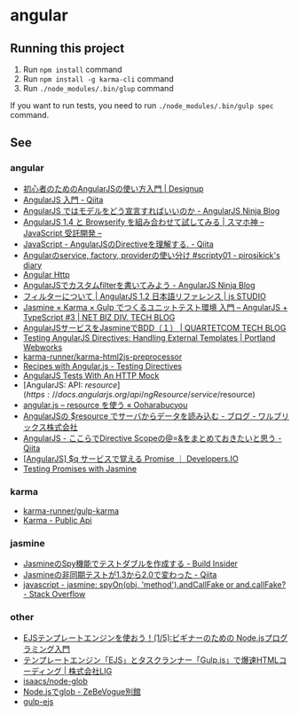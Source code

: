 # angular

## Running this project

1. Run `npm install` command
1. Run `npm install -g karma-cli` command
1. Run `./node_modules/.bin/glup` command

If you want to run tests, you need to run `./node_modules/.bin/gulp spec` command.

## See

### angular

* [初心者のためのAngularJSの使い方入門 | Designup](http://designup.jp/angularjs-getstarted-337/)
* [AngularJS 入門 - Qiita](http://qiita.com/lga0503/items/d8efddcad2574e1938f1#2-4)
* [AngularJS ではモデルをどう宣言すればいいのか - AngularJS Ninja Blog](http://angularjsninja.com/blog/2013/08/28/how-to-declare-models/)
* [AngularJS 1.4 と Browserify を組み合わせて試してみる | スマホ神 – JavaScript 受託開発 –](http://smart.ataglance.jp/2015-03-26-try-angularjs-1-4-with-browserify/)
* [JavaScript - AngularJSのDirectiveを理解する. - Qiita](http://qiita.com/Quramy/items/dd4e7d2693c32d92048c)
* [Angularのservice, factory, providerの使い分け #scripty01 - pirosikick's diary](http://pirosikick.hateblo.jp/entry/2014/09/17/064939)
* [Angular Http](http://www.w3schools.com/angular/angular_http.asp)
* [AngularJSでカスタムfilterを書いてみよう - AngularJS Ninja Blog](http://angularjsninja.com/blog/2013/11/09/angularjs-filter/)
* [フィルターについて | AngularJS 1.2 日本語リファレンス | js STUDIO](http://js.studio-kingdom.com/angularjs/guide/filter)
* [Jasmine × Karma × Gulp でつくるユニットテスト環境 入門 – AngularJS + TypeScript #3 | NET BIZ DIV. TECH BLOG](http://tech.recruit-mp.co.jp/front-end/post-5299/)
* [AngularJSサービスをJasmineでBDD（１） | QUARTETCOM TECH BLOG](http://tech.quartetcom.co.jp/2015/02/26/angular-jasmine-bdd-01/)
* [Testing AngularJS Directives: Handling External Templates | Portland Webworks](http://www.portlandwebworks.com/blog/testing-angularjs-directives-handling-external-templates)
* [karma-runner/karma-html2js-preprocessor](https://github.com/karma-runner/karma-html2js-preprocessor)
* [Recipes with Angular.js - Testing Directives](http://fdietz.github.io/recipes-with-angular-js/directives/testing-directives.html)
* [AngularJS Tests With An HTTP Mock](http://odetocode.com/blogs/scott/archive/2013/06/11/angularjs-tests-with-an-http-mock.aspx)
* [AngularJS: API: $resource](https://docs.angularjs.org/api/ngResource/service/$resource)
* [angular.js – resource を使う « Ooharabucyou](http://www.bucyou.net/blog/1108)
* [AngularJSの $resource でサーバからデータを読み込む - ブログ - ワルブリックス株式会社](http://www.walbrix.com/jp/blog/2014-01-angularjs-resource.html)
* [AngularJS - ここらでDirective Scopeの@=&をまとめておきたいと思う - Qiita](http://qiita.com/armorik83/items/72f12cb3a6f040fb8364)
* [[AngularJS] $q サービスで覚える Promise ｜ Developers.IO](http://dev.classmethod.jp/client-side/javascript/angularjs-q-promise/)
* [Testing Promises with Jasmine](http://ng-learn.org/2014/08/Testing_Promises_with_Jasmine/)

### karma

* [karma-runner/gulp-karma](https://github.com/karma-runner/gulp-karma)
* [Karma - Public Api](https://karma-runner.github.io/0.13/dev/public-api.html)

### jasmine

* [JasmineのSpy機能でテストダブルを作成する - Build Insider](http://www.buildinsider.net/web/bookjslib111/109)
* [Jasmineの非同期テストが1.3から2.0で変わった - Qiita](http://qiita.com/sassy_watson/items/7b3cab6062186d088cdd)
* [javascript - jasmine: spyOn(obj, 'method').andCallFake or and.callFake? - Stack Overflow](http://stackoverflow.com/questions/22041745/jasmine-spyonobj-method-andcallfake-or-and-callfake)

### other

* [EJSテンプレートエンジンを使おう！(1/5):ビギナーのための Node.jsプログラミング入門](http://libro.tuyano.com/index3?id=1135003)
* [テンプレートエンジン「EJS」とタスクランナー「Gulp.js」で爆速HTMLコーディング | 株式会社LIG](http://liginc.co.jp/web/html-css/html/144170)
* [isaacs/node-glob](https://github.com/isaacs/node-glob)
* [Node.jsでglob - ZeBeVogue別館](http://d.hatena.ne.jp/zebevogue/20120807/1344291175)
* [gulp-ejs](https://www.npmjs.com/package/gulp-ejs)

